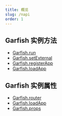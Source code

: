 ```yaml
---
title: 概览
slug: /napi
order: 1
---
```


## Garfish 实例方法

- [Garfish.run](/napi#run)
- [Garfish.setExternal](/napi#setexternal)
- [Garfish.registerApp](/napi#registerapp)
- [Garfish.loadApp](/napi#loadapp)

## Garfish 实例属性

<!-- + [Garfish.options](/napi/attributes#options) -->

- [Garfish.router](/napi/attributes/router)
- [Garfish.loadApp](/napi/attributes/loadApp)
- [Garfish.props](/napi/attributes/props)

<!--
## App 实例方法
+ [app.show]()
+ [app.hide]()
+ [app.mount]()
+ [app.unmount]() -->
